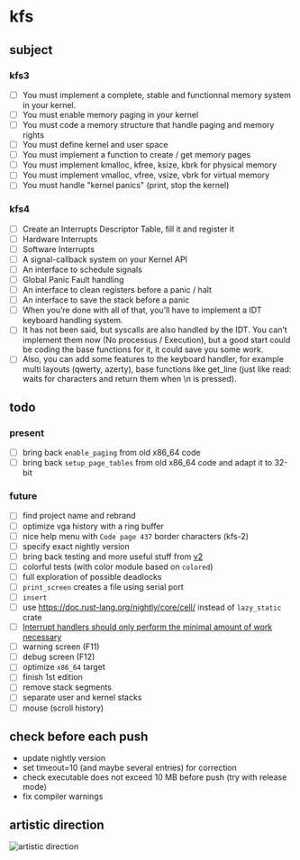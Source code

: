 # kfs

## subject

### kfs3

- [ ] You must implement a complete, stable and functionnal memory system in your kernel.
- [ ] You must enable memory paging in your kernel
- [ ] You must code a memory structure that handle paging and memory rights
- [ ] You must define kernel and user space
- [ ] You must implement a function to create / get memory pages
- [ ] You must implement kmalloc, kfree, ksize, kbrk for physical memory
- [ ] You must implement vmalloc, vfree, vsize, vbrk for virtual memory
- [ ] You must handle "kernel panics" (print, stop the kernel)

### kfs4

- [ ] Create an Interrupts Descriptor Table, fill it and register it
- [ ] Hardware Interrupts
- [ ] Software Interrupts
- [ ] A signal-callback system on your Kernel API
- [ ] An interface to schedule signals
- [ ] Global Panic Fault handling
- [ ] An interface to clean registers before a panic / halt
- [ ] An interface to save the stack before a panic
- [ ] When you’re done with all of that, you’ll have to implement a IDT keyboard handling system.
- [ ] It has not been said, but syscalls are also handled by the IDT. You can’t implement them now (No processus / Execution), but a good start could be coding the base functions for it, it could save you some work.
- [ ] Also, you can add some features to the keyboard handler, for example multi layouts (qwerty, azerty), base functions like get_line (just like read: waits for characters and return them when \n is pressed).

## todo

### present

- [ ] bring back `enable_paging` from old x86_64 code
- [ ] bring back `setup_page_tables` from old x86_64 code and adapt it to 32-bit

### future

- [ ] find project name and rebrand
- [ ] optimize vga history with a ring buffer
- [ ] nice help menu with `Code page 437` border characters (kfs-2)
- [ ] specify exact nightly version
- [ ] bring back testing and more useful stuff from [v2](https://github.com/Haksell/writing_an_os_in_rust/tree/master/v2)
- [ ] colorful tests (with color module based on `colored`)
- [ ] full exploration of possible deadlocks
- [ ] `print_screen` creates a file using serial port
- [ ] `insert`
- [ ] use https://doc.rust-lang.org/nightly/core/cell/ instead of `lazy_static` crate
- [ ] [Interrupt handlers should only perform the minimal amount of work necessary](https://os.phil-opp.com/async-await/#scancode-queue)
- [ ] warning screen (F11)
- [ ] debug screen (F12)
- [ ] optimize `x86_64` target
- [ ] finish 1st edition
- [ ] remove stack segments
- [ ] separate user and kernel stacks
- [ ] mouse (scroll history)

## check before each push

- update nightly version
- set timeout=10 (and maybe several entries) for correction
- check executable does not exceed 10 MB before push (try with release mode)
- fix compiler warnings

## artistic direction

![artistic direction](https://upload.wikimedia.org/wikipedia/commons/a/a0/VirtualBox_TempleOS_x64_27_02_2021_20_43_48.png)
